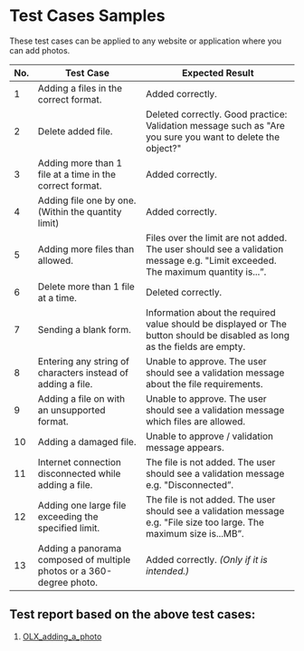 # Test Cases Samples #


These test cases can be applied to any website or application where you can add photos.

| No. |	Test Case |	Expected Result |
|----|---------|-----------------|
|1 |Adding a files in the correct format.|Added correctly.|
|2 |Delete added file. |Deleted correctly. Good practice: Validation message such as "Are you sure you want to delete the object?"|
|3 |Adding more than 1 file at a time in the correct format. |Added correctly.|
|4 |Adding file one by one. (Within the quantity limit)	|Added correctly.|
|5 |Adding more files than allowed.|Files over the limit are not added. The user should see a validation message e.g. "Limit exceeded. The maximum quantity is...”. |
|6 |Delete more than 1 file at a time.	|Deleted correctly. |
|7 |Sending a blank form. |Information about the required value should be displayed or The button should be disabled as long as the fields are empty.|
|8 |Entering any string of characters instead of adding a file. |Unable to approve. The user should see a validation message about the file requirements.|
|9 |Adding a file on with an unsupported format.|Unable to approve. The user should see a validation message which files are allowed. |
|10 |Adding a damaged file.|Unable to approve / validation message appears.|
|11 |Internet connection disconnected while adding a file. |The file is not added. The user should see a validation message e.g. "Disconnected”. |
|12 |Adding one large file exceeding the specified limit.	|The file is not added. The user should see a validation message e.g. "File size too large. The maximum size is...MB”. |
|13 |Adding a panorama composed of multiple photos or a 360-degree photo.	|Added correctly. _(Only if it is intended.)_  |

## Test report based on the above test cases: ##
1. [OLX_adding_a_photo](https://github.com/KarolinaSzczech/Manual_tester_Portfolio/blob/main/Reports_and_Test_results/OLX_adding_a_photo.md)
